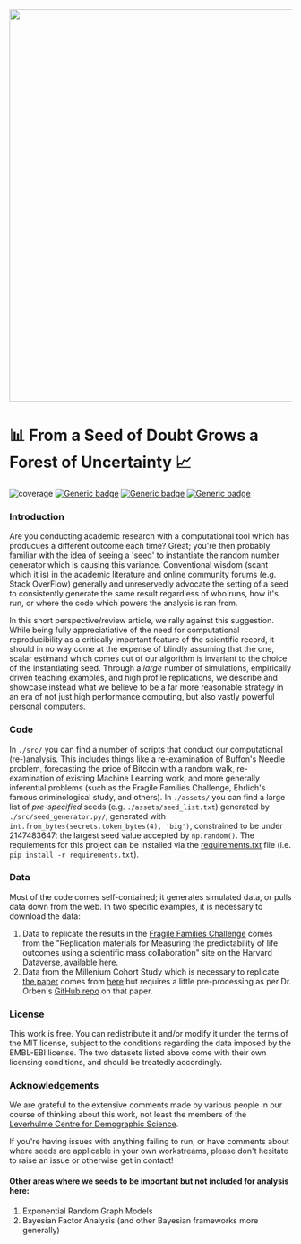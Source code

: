 <img src="./assets/ffc_seeds.png" width="700"/>

# :bar_chart: From a Seed of Doubt Grows a Forest of Uncertainty :chart_with_upwards_trend:

![coverage](https://img.shields.io/badge/Purpose-Research-yellow)
[![Generic badge](https://img.shields.io/badge/Python-3.6-red.svg)](https://shields.io/)
[![Generic badge](https://img.shields.io/badge/R-brightgreen.svg)](https://shields.io/)
[![Generic badge](https://img.shields.io/badge/License-GNU3.0-purple.svg)](https://shields.io/)

### Introduction
Are you conducting academic research with a computational tool which has producues a different outcome each time? Great; you're then probably familiar with the idea of seeing a 'seed' to instantiate the random number generator which is causing this variance. Conventional wisdom (scant which it is) in the academic literature and online community forums (e.g. Stack OverFlow) generally and unreservedly advocate the setting of a seed to consistently generate the same result regardless of who runs, how it's run, or where the code which powers the analysis is ran from.

In this short perspective/review article, we rally against this suggestion. While being fully appreciatiative of the need for computational reproducibility as a critically important feature of the scientific record, it should in no way come at the expense of blindly assuming that the one, scalar estimand which comes out of our algorithm is invariant to the choice of the instantiating seed. Through a _large_ number of simulations, empirically driven teaching examples, and high profile replications, we describe and showcase instead what we believe to be a far more reasonable strategy in an era of not just high performance computing, but also vastly powerful personal computers.

### Code
In `./src/` you can find a number of scripts that conduct our computational (re-)analysis. This includes things like a re-examination of Buffon's Needle problem, forecasting the price of Bitcoin with a random walk, re-examination of existing Machine Learning work, and more generally inferential problems (such as the Fragile Families Challenge, Ehrlich's famous criminological study, and others). In `./assets/` you can find a large list of _pre-specified_ seeds (e.g. `./assets/seed_list.txt`) generated by `./src/seed_generator.py/`, generated with `int.from_bytes(secrets.token_bytes(4), 'big')`, constrained to be under 2147483647: the largest seed value accepted by `np.random()`. The requiements for this project can be installed via the [requirements.txt](https://github.com/crahal/seeds/blob/main/requirements.txt) file (i.e. `pip install -r requirements.txt`).

### Data
Most of the code comes self-contained; it generates simulated data, or pulls data down from the web. In two specific examples, it is necessary to download the data:

1. Data to replicate the results in the [Fragile Families Challenge](https://www.pnas.org/doi/10.1073/pnas.1915006117) comes from the "Replication materials for Measuring the predictability of life outcomes using a scientific mass collaboration" site on the Harvard Dataverse, available [here](https://dataverse.harvard.edu/dataset.xhtml?id=3743481).
2. Data from the Millenium Cohort Study which is necessary to replicate [the paper](https://scholar.google.co.uk/citations?view_op=view_citation&hl=en&user=QQBbWokAAAAJ&citation_for_view=QQBbWokAAAAJ:UeHWp8X0CEIC) comes from [here](https://cls.ucl.ac.uk/cls-studies/millennium-cohort-study) but requires a little pre-processing as per Dr. Orben's [GitHub repo](https://github.com/OrbenAmy/NHB_2019) on that paper.

### License
This work is free. You can redistribute it and/or modify it under the terms of the MIT license, subject to the conditions regarding the data imposed by the EMBL-EBI license. The two datasets listed above come with their own licensing conditions, and should be treatedly accordingly. 

### Acknowledgements
We are grateful to the extensive comments made by various people in our course of thinking about this work, not least the members of the [Leverhulme Centre for Demographic Science](https://demography.ox.ac.uk/).

If you're having issues with anything failing to run, or have comments about where seeds are applicable in your own workstreams, please don't hesitate to raise an issue or otherwise get in contact!

#### Other areas where we seeds to be important but not included for analysis here:

1. Exponential Random Graph Models
2. Bayesian Factor Analysis (and other Bayesian frameworks more generally)
